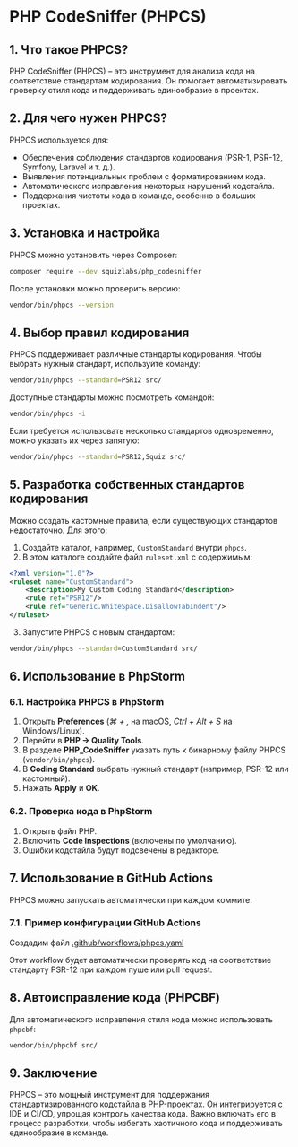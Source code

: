 # PHP CodeSniffer (PHPCS)

## 1. Что такое PHPCS?
PHP CodeSniffer (PHPCS) – это инструмент для анализа кода на соответствие стандартам кодирования. Он помогает автоматизировать проверку стиля кода и поддерживать единообразие в проектах.

## 2. Для чего нужен PHPCS?
PHPCS используется для:
- Обеспечения соблюдения стандартов кодирования (PSR-1, PSR-12, Symfony, Laravel и т. д.).
- Выявления потенциальных проблем с форматированием кода.
- Автоматического исправления некоторых нарушений кодстайла.
- Поддержания чистоты кода в команде, особенно в больших проектах.

## 3. Установка и настройка
PHPCS можно установить через Composer:
```bash
composer require --dev squizlabs/php_codesniffer
```
После установки можно проверить версию:
```bash
vendor/bin/phpcs --version
```

## 4. Выбор правил кодирования
PHPCS поддерживает различные стандарты кодирования. Чтобы выбрать нужный стандарт, используйте команду:
```bash
vendor/bin/phpcs --standard=PSR12 src/
```
Доступные стандарты можно посмотреть командой:
```bash
vendor/bin/phpcs -i
```
Если требуется использовать несколько стандартов одновременно, можно указать их через запятую:
```bash
vendor/bin/phpcs --standard=PSR12,Squiz src/
```

## 5. Разработка собственных стандартов кодирования
Можно создать кастомные правила, если существующих стандартов недостаточно. Для этого:
1. Создайте каталог, например, `CustomStandard` внутри `phpcs`.
2. В этом каталоге создайте файл `ruleset.xml` с содержимым:
```xml
<?xml version="1.0"?>
<ruleset name="CustomStandard">
    <description>My Custom Coding Standard</description>
    <rule ref="PSR12"/>
    <rule ref="Generic.WhiteSpace.DisallowTabIndent"/>
</ruleset>
```
3. Запустите PHPCS с новым стандартом:
```bash
vendor/bin/phpcs --standard=CustomStandard src/
```

## 6. Использование в PhpStorm
### 6.1. Настройка PHPCS в PhpStorm
1. Открыть **Preferences** (*⌘ + ,* на macOS, *Ctrl + Alt + S* на Windows/Linux).
2. Перейти в **PHP → Quality Tools**.
3. В разделе **PHP_CodeSniffer** указать путь к бинарному файлу PHPCS (`vendor/bin/phpcs`).
4. В **Coding Standard** выбрать нужный стандарт (например, PSR-12 или кастомный).
5. Нажать **Apply** и **OK**.

### 6.2. Проверка кода в PhpStorm
1. Открыть файл PHP.
2. Включить **Code Inspections** (включены по умолчанию).
3. Ошибки кодстайла будут подсвечены в редакторе.

## 7. Использование в GitHub Actions
PHPCS можно запускать автоматически при каждом коммите.

### 7.1. Пример конфигурации GitHub Actions
Создадим файл [.github/workflows/phpcs.yaml](../.github/workflows/phpcs.yaml)

Этот workflow будет автоматически проверять код на соответствие стандарту PSR-12 при каждом пуше или pull request.

## 8. Автоисправление кода (PHPCBF)
Для автоматического исправления стиля кода можно использовать `phpcbf`:
```bash
vendor/bin/phpcbf src/
```

## 9. Заключение
PHPCS – это мощный инструмент для поддержания стандартизированного кодстайла в PHP-проектах. Он интегрируется с IDE и CI/CD, упрощая контроль качества кода. Важно включать его в процесс разработки, чтобы избегать хаотичного кода и поддерживать единообразие в команде.
